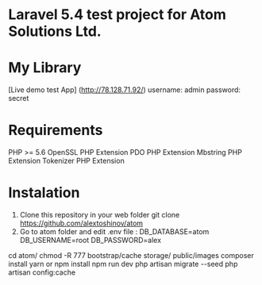 # Laravel 5.4 test project for Atom Solutions Ltd.
# My Library

[Live demo test App] (http://78.128.71.92/)
username: admin
password: secret

# Requirements
PHP >= 5.6
OpenSSL PHP Extension
PDO PHP Extension
Mbstring PHP Extension
Tokenizer PHP Extension

Instalation
===========
1. Clone this repository in your web folder
git clone https://github.com/alextoshinov/atom
2. Go to atom folder and edit .env file : 
DB_DATABASE=atom
DB_USERNAME=root
DB_PASSWORD=alex

cd atom/
chmod -R 777 bootstrap/cache storage/ public/images
composer install
yarn or npm install
npm run dev
php artisan migrate --seed
php artisan config:cache
